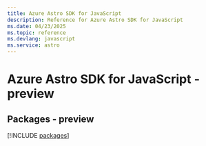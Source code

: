 ```yaml
---
title: Azure Astro SDK for JavaScript
description: Reference for Azure Astro SDK for JavaScript
ms.date: 04/23/2025
ms.topic: reference
ms.devlang: javascript
ms.service: astro
---
```

# Azure Astro SDK for JavaScript - preview
## Packages - preview
[!INCLUDE [packages](astro-index.md)]